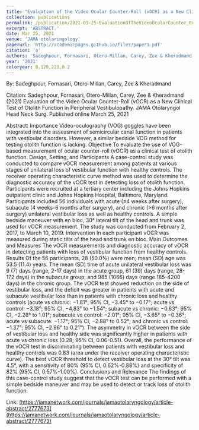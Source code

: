 ```yaml
---
title: "Evaluation of the Video Ocular Counter-Roll (vOCR) as a New Clinical Test of Otolith Function in Peripheral Vestibulopathy"
collection: publications
permalink: /publication/2021-03-25-EvaluationOfTheVideoOcularCounter_Roll_vOCR_AsANewClinicalTestO
excerpt: 'ABSTRACT.'
date: Mar 25, 2021
venue: 'JAMA otolaringology'
paperurl: 'http://academicpages.github.io/files/paper1.pdf'
citation: 'a'
authors: 'Sadeghpour, Fornasari, Otero-Millan, Carey, Zee & Kheradmand'
year: '2021'
coloryear: 0,120,223,0.2
---
```


By: Sadeghpour, Fornasari, Otero-Millan, Carey, Zee & Kheradmand

Citation: Sadeghpour, Fornasari, Otero-Millan, Carey, Zee & Kheradmand (2021) Evaluation of the Video Ocular Counter-Roll (vOCR) as a New Clinical Test of Otolith Function in Peripheral Vestibulopathy. JAMA Otolaryngol Head Neck Surg. Published online March 25, 2021

Abstract: Importance Video-oculography (VOG) goggles have been integrated into the assessment of semicircular canal function in patients with vestibular disorders. However, a similar bedside VOG method for testing otolith function is lacking.
Objective To evaluate the use of VOG-based measurement of ocular counter-roll (vOCR) as a clinical test of otolith function.
Design, Setting, and Participants A case-control study was conducted to compare vOCR measurement among patients at various stages of unilateral loss of vestibular function with healthy controls. The receiver operating characteristic curve method was used to determine the diagnostic accuracy of the vOCR test in detecting loss of otolith function. Participants were recruited at a tertiary center including the Johns Hopkins outpatient clinic and Johns Hopkins Hospital, Baltimore, Maryland. Participants included 56 individuals with acute (≤4 weeks after surgery), subacute (4 weeks-6 months after surgery), and chronic (>6 months after surgery) unilateral vestibular loss as well as healthy controls. A simple bedside maneuver with en bloc, 30° lateral tilt of the head and trunk was used for vOCR measurement. The study was conducted from February 2, 2017, to March 10, 2019.
Intervention In each participant vOCR was measured during static tilts of the head and trunk en bloc.
Main Outcomes and Measures The vOCR measurements and diagnostic accuracy of vOCR in detecting patients with loss of vestibular function from healthy controls.
Results Of the 56 participants, 28 (50.0%) were men; mean (SD) age was 53.5 (11.4) years. The mean (SD) time of acute unilateral vestibular loss was 9 (7) days (range, 2-17 days) in the acute group, 61 (39) days (range, 28-172 days) in the subacute group, and 985 (1066) days (range 185-4200 days) in the chronic group. The vOCR test showed reduction on the side of vestibular loss, and the deficit was greater in patients with acute and subacute vestibular loss than in patients with chronic loss and healthy controls (acute vs chronic: −1.81°; 95% CI, −3.45° to −0.17°; acute vs control: −3.18°; 95% CI, −4.83° to −1.54°; subacute vs chronic: −0.63°; 95% CI, −2.28° to 1.01°; subacute vs control: −2.01°; 95% CI, −3.65° to −0.36°; acute vs subacute: −1.17°; 95% CI, −2.88° to 0.52°; and chronic vs control: −1.37°; 95% CI, −2.96° to 0.21°). The asymmetry in vOCR between the side of vestibular loss and healthy side was significantly higher in patients with acute vs chronic loss (0.28; 95% CI, 0.06-0.51). Overall, the performance of the vOCR test in discriminating between patients with vestibular loss and healthy controls was 0.83 (area under the receiver operating characteristic curve). The best vOCR threshold to detect vestibular loss at the 30° tilt was 4.5°, with a sensitivity of 80% (95% CI, 0.62%-0.88%) and specificity of 82% (95% CI, 0.57%-1.00%).
Conclusions and Relevance The findings of this case-control study suggest that the vOCR test can be performed with a simple bedside maneuver and may be used to detect or track loss of otolith function.

Link: [https://jamanetwork.com/journals/jamaotolaryngology/article-abstract/2777673](https://jamanetwork.com/journals/jamaotolaryngology/article-abstract/2777673)
